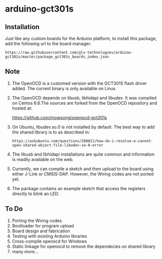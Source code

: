 # arduino-gct301s

## Installation
Just like any custom boards for the Arduino platform, to install this package, add the following url to the board manager:

`https://raw.githubusercontent.com/glx-technologies/arduino-gct301s/master/package_gct301s_boards_index.json`

## Note
1. The OpenOCD is a customed version with the GCT301S flash driver added. The current binary is only available on Linux.
2. The OpenOCD depends on libusb, libhidapi and libudev. It was compiled on Centos 6.6.The sources are forked from the OpenOCD repository and hosted at:

    https://github.com/mowsong/openocd-gct301s

3. On Ubuntu, libudev.so.0 is not installed by default. The best way to add the shared library is to as described in:

    `https://askubuntu.com/questions/288821/how-do-i-resolve-a-cannot-open-shared-object-file-libudev-so-0-error`

4. The libusb and libhidapi installations are quite common and information is readily available on the web.
5. Currently, we can compile a sketch and then upload to the board using either J-Link or CMSIS-DAP. However, the Wiring codes are not ported yet. 
6. The package contains an example sketch that access the registers directly to blink an LED.

## To Do
1. Porting the Wiring codes
2. Bootloader for program upload
3. Board design and fabrication
4. Testing with existing Arduino libraries
5. Cross-compile openocd for Windows
6. Static linkage for openocd to remove the dependecies on shared library
7. many more...
